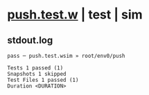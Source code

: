 # [push.test.w](../../../../../../tests/sdk_tests/queue/push.test.w) | test | sim

## stdout.log
```log
pass ─ push.test.wsim » root/env0/push

Tests 1 passed (1)
Snapshots 1 skipped
Test Files 1 passed (1)
Duration <DURATION>
```


